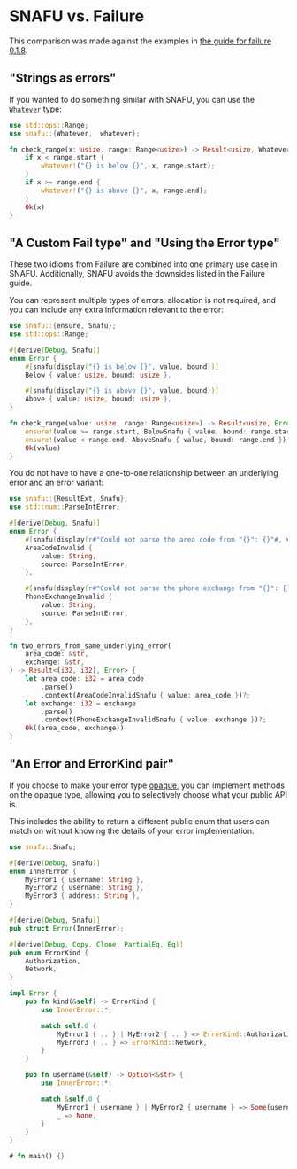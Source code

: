 # SNAFU vs. Failure

This comparison was made against the examples in [the guide for
failure 0.1.8][failure-guide].

[failure-guide]: https://rust-lang-nursery.github.io/failure/guidance.html

## "Strings as errors"

If you wanted to do something similar with SNAFU, you can use the
[`Whatever`](crate::Whatever) type:

```rust
use std::ops::Range;
use snafu::{Whatever,  whatever};

fn check_range(x: usize, range: Range<usize>) -> Result<usize, Whatever> {
    if x < range.start {
        whatever!("{} is below {}", x, range.start);
    }
    if x >= range.end {
        whatever!("{} is above {}", x, range.end);
    }
    Ok(x)
}
```

## "A Custom Fail type" and "Using the Error type"

These two idioms from Failure are combined into one primary use case
in SNAFU. Additionally, SNAFU avoids the downsides listed in the
Failure guide.

You can represent multiple types of errors, allocation is not
required, and you can include any extra information relevant to the
error:

```rust
use snafu::{ensure, Snafu};
use std::ops::Range;

#[derive(Debug, Snafu)]
enum Error {
    #[snafu(display("{} is below {}", value, bound))]
    Below { value: usize, bound: usize },

    #[snafu(display("{} is above {}", value, bound))]
    Above { value: usize, bound: usize },
}

fn check_range(value: usize, range: Range<usize>) -> Result<usize, Error> {
    ensure!(value >= range.start, BelowSnafu { value, bound: range.start });
    ensure!(value < range.end, AboveSnafu { value, bound: range.end });
    Ok(value)
}
```

You do not have to have a one-to-one relationship between an
underlying error and an error variant:

```rust
use snafu::{ResultExt, Snafu};
use std::num::ParseIntError;

#[derive(Debug, Snafu)]
enum Error {
    #[snafu(display(r#"Could not parse the area code from "{}": {}"#, value, source))]
    AreaCodeInvalid {
        value: String,
        source: ParseIntError,
    },

    #[snafu(display(r#"Could not parse the phone exchange from "{}": {}"#, value, source))]
    PhoneExchangeInvalid {
        value: String,
        source: ParseIntError,
    },
}

fn two_errors_from_same_underlying_error(
    area_code: &str,
    exchange: &str,
) -> Result<(i32, i32), Error> {
    let area_code: i32 = area_code
        .parse()
        .context(AreaCodeInvalidSnafu { value: area_code })?;
    let exchange: i32 = exchange
        .parse()
        .context(PhoneExchangeInvalidSnafu { value: exchange })?;
    Ok((area_code, exchange))
}
```

## "An Error and ErrorKind pair"

If you choose to make your error type [opaque][], you can implement
methods on the opaque type, allowing you to selectively choose what
your public API is.

This includes the ability to return a different public enum that
users can match on without knowing the details of your error
implementation.

```rust
use snafu::Snafu;

#[derive(Debug, Snafu)]
enum InnerError {
    MyError1 { username: String },
    MyError2 { username: String },
    MyError3 { address: String },
}

#[derive(Debug, Snafu)]
pub struct Error(InnerError);

#[derive(Debug, Copy, Clone, PartialEq, Eq)]
pub enum ErrorKind {
    Authorization,
    Network,
}

impl Error {
    pub fn kind(&self) -> ErrorKind {
        use InnerError::*;

        match self.0 {
            MyError1 { .. } | MyError2 { .. } => ErrorKind::Authorization,
            MyError3 { .. } => ErrorKind::Network,
        }
    }

    pub fn username(&self) -> Option<&str> {
        use InnerError::*;

        match &self.0 {
            MyError1 { username } | MyError2 { username } => Some(username),
            _ => None,
        }
    }
}

# fn main() {}
```

[opaque]: crate::guide::opaque
